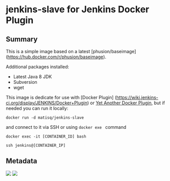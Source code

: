 # jenkins-slave for Jenkins Docker Plugin

## Summary
This is a simple image based on a latest [phusion/baseimage] (https://hub.docker.com/r/phusion/baseimage).

Additional packages installed:
* Latest Java 8 JDK
* Subversion
* wget

This image is dedicate for use with [Docker Plugin] (https://wiki.jenkins-ci.org/display/JENKINS/Docker+Plugin) or [Yet Another Docker Plugin](https://wiki.jenkins-ci.org/display/JENKINS/Yet+Another+Docker+Plugin), but if needed you can run it locally:
```
docker run -d matisq/jenkins-slave
```

and connect to it via SSH or using ```docker exe ``` command  
```
docker exec -it [CONTAINER_ID] bash
```  
```
ssh jenkins@[CONTAINER_IP]
```

## Metadata
[![](https://images.microbadger.com/badges/image/matisq/jenkins-slave.svg)](http://microbadger.com/images/matisq/jenkins-slave "Get your own image badge on microbadger.com")
[![](https://images.microbadger.com/badges/version/matisq/jenkins-slave.svg)](http://microbadger.com/images/matisq/jenkins-slave "Get your own version badge on microbadger.com")
